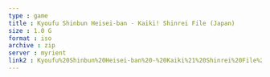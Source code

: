 ```yaml
---
type : game
title : Kyoufu Shinbun Heisei-ban - Kaiki! Shinrei File (Japan)
size : 1.0 G
format : iso
archive : zip
server : myrient
link2 : Kyoufu%20Shinbun%20Heisei-ban%20-%20Kaiki%21%20Shinrei%20File%20%28Japan%29
---
```

